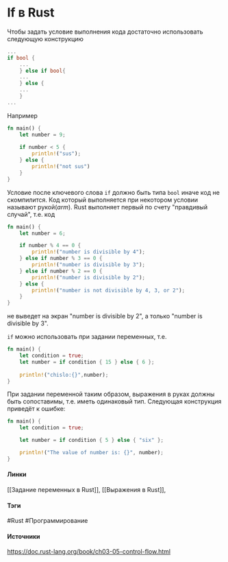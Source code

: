 # If в Rust
Чтобы задать условие выполнения кода достаточно использовать следующую конструкцию
```rust
...
if bool {
	...
	} else if bool{
	...
	} else {
	...
	}
...
```
Например
```rust
fn main() {
	let number = 9;
	
	if number < 5 {
		println!("sus");
	} else {
		println!("not sus")
	}
}
```
Условие после ключевого слова `if` должно быть типа `bool` иначе код не скомпилится.
Код который выполняется при некотором условии называют рукой(*arm*).
Rust выполняет первый по счету "правдивый случай", т.е. код
```rust
fn main() {
    let number = 6;

    if number % 4 == 0 {
        println!("number is divisible by 4");
    } else if number % 3 == 0 {
        println!("number is divisible by 3");
    } else if number % 2 == 0 {
        println!("number is divisible by 2");
    } else {
        println!("number is not divisible by 4, 3, or 2");
    }
}
```
не выведет на экран "number is divisible by 2", а только "number is divisible by 3".

`if` можно использовать при задании переменных, т.е.
```rust
fn main() {
	let condition = true;
	let number = if condition { 15 } else { 6 };
	
	println!("chislo:{}",number);
}
```
При задании переменной таким образом, выражения в руках должны быть сопоставимы, т.е. иметь одинаковый тип.
Следующая конструкция приведёт к ошибке:
```rust
fn main() {
    let condition = true;

    let number = if condition { 5 } else { "six" };

    println!("The value of number is: {}", number);
}

```
#### Линки
 [[Задание переменных в Rust]],
 [[Выражения в Rust]],
 
#### Тэги
 #Rust 
 #Программирование 
#### Источники
 https://doc.rust-lang.org/book/ch03-05-control-flow.html